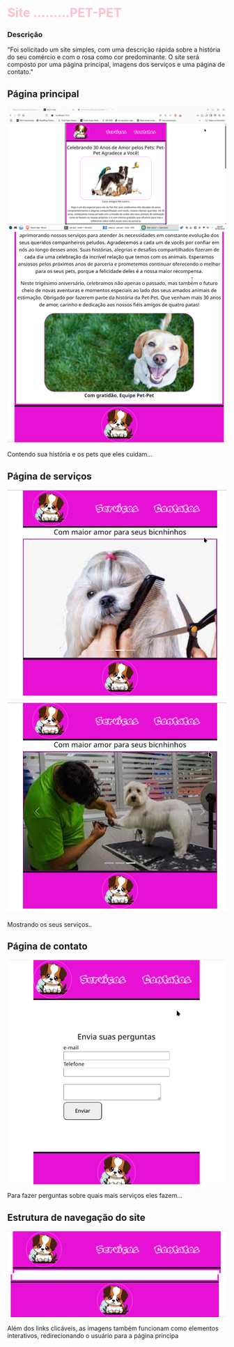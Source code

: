 # <span style="color: pink;">Site .........PET-PET</span>

### Descrição 
"Foi solicitado um site simples, com uma descrição rápida sobre a história do seu comércio e com o rosa como cor predominante. O site será composto por uma página principal, imagens dos serviços e uma página de contato."


## Página principal

<img src="/imagensSite/pet001.png">
<img src="/imagensSite//pet02.png">


Contendo sua história e os pets que eles cuidam...

## Página de serviços

<img src="/imagensSite//pet03.png">
<img src="/imagensSite/pet04.png">

Mostrando os seus serviços..

## Página de contato

<img src="/imagensSite/pet07.png">

Para fazer perguntas sobre quais mais serviços eles fazem...

## Estrutura de navegação do site

<img src="/imagensSite//pet08.png">
<img src="/imagensSite//pet09.png">

Além dos links clicáveis, as imagens também funcionam como elementos interativos, redirecionando o usuário para a página principa